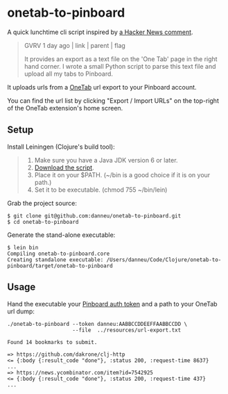 # onetab-to-pinboard

A quick lunchtime cli script inspired by [a Hacker News comment](https://news.ycombinator.com/item?id=7543868).

> GVRV 1 day ago | link | parent | flag
>
> It provides an export as a text file on the 'One Tab' page in the right hand corner. I wrote a small Python script to parse this text file and upload all my tabs to Pinboard.

It uploads urls from a [OneTab](https://chrome.google.com/webstore/detail/onetab/chphlpgkkbolifaimnlloiipkdnihall?hl=en) url export to your Pinboard account.

You can find the url list by clicking "Export / Import URLs" on the top-right of the OneTab extension's home screen.

## Setup

Install Leiningen (Clojure's build tool):

> 1. Make sure you have a Java JDK version 6 or later.
> 2. [Download the script](https://raw.github.com/technomancy/leiningen/stable/bin/lein).
> 3. Place it on your $PATH. (~/bin is a good choice if it is on your path.)
> 4. Set it to be executable. (chmod 755 ~/bin/lein)

Grab the project source:

    $ git clone git@github.com:danneu/onetab-to-pinboard.git
    $ cd onetab-to-pinboard

Generate the stand-alone executable:

    $ lein bin
    Compiling onetab-to-pinboard.core
    Creating standalone executable: /Users/danneu/Code/Clojure/onetab-to-pinboard/target/onetab-to-pinboard

## Usage

Hand the executable your [Pinboard auth token](https://pinboard.in/settings/password) and a path to your OneTab url dump:

    ./onetab-to-pinboard --token danneu:AABBCCDDEEFFAABBCCDD \
                         --file  ../resources/url-export.txt

    Found 14 bookmarks to submit.

    => https://github.com/dakrone/clj-http
    <= {:body {:result_code "done"}, :status 200, :request-time 8637}
    ...
    => https://news.ycombinator.com/item?id=7542925
    <= {:body {:result_code "done"}, :status 200, :request-time 437}
    ...
